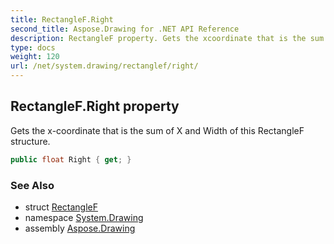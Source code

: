 ```yaml
---
title: RectangleF.Right
second_title: Aspose.Drawing for .NET API Reference
description: RectangleF property. Gets the xcoordinate that is the sum of X and Width of this RectangleF structure
type: docs
weight: 120
url: /net/system.drawing/rectanglef/right/
---
```

## RectangleF.Right property

Gets the x-coordinate that is the sum of X and Width of this RectangleF structure.

```csharp
public float Right { get; }
```

### See Also

* struct [RectangleF](../)
* namespace [System.Drawing](../../rectanglef/)
* assembly [Aspose.Drawing](../../../)


